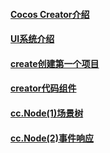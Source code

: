 #### [Cocos Creator介绍](/constractor/constractor.md)

#### [UI系统介绍](/ui/ui.md)

#### [create创建第一个项目](/first/first.md)

#### [creator代码组件](/componet/componet.md)

#### [cc.Node(1)场景树](/nodeTree/nodeTree.md)

#### [cc.Node(2)事件响应](/event/event.md)

